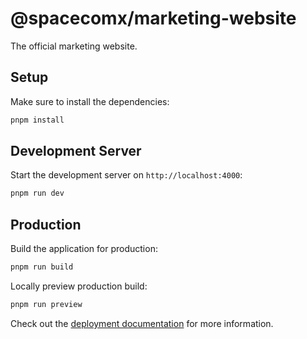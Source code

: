 # @spacecomx/marketing-website

The official marketing website.

## Setup

Make sure to install the dependencies:

```bash
pnpm install
```

## Development Server

Start the development server on `http://localhost:4000`:

```bash
pnpm run dev
```

## Production

Build the application for production:

```bash
pnpm run build
```

Locally preview production build:

```bash
pnpm run preview
```

Check out the [deployment documentation](https://nuxt.com/docs/getting-started/deployment) for more information.
